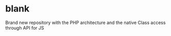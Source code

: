 # blank
Brand new repository with the PHP architecture and the native Class access through API for JS
